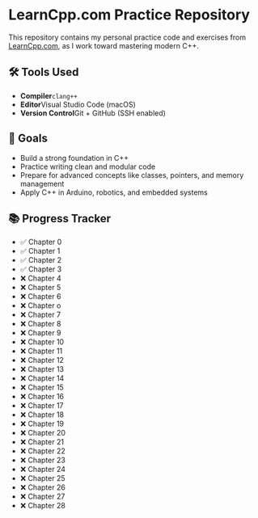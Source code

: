 # LearnCpp.com Practice Repository

This repository contains my personal practice code and exercises from [LearnCpp.com](https://www.learncpp.com/), as I work toward mastering modern C++.

## 🛠️ Tools Used

- **Compiler**`clang++`
- **Editor**Visual Studio Code (macOS)
- **Version Control**Git + GitHub (SSH enabled)

## 🎯 Goals

- Build a strong foundation in C++
- Practice writing clean and modular code
- Prepare for advanced concepts like classes, pointers, and memory management
- Apply C++ in Arduino, robotics, and embedded systems

## 📚 Progress Tracker

- ✅ Chapter 0
- ✅ Chapter 1
- ✅ Chapter 2
- ✅ Chapter 3
- ❌ Chapter 4
- ❌ Chapter 5
- ❌ Chapter 6
- ❌ Chapter o
- ❌ Chapter 7
- ❌ Chapter 8
- ❌ Chapter 9
- ❌ Chapter 10
- ❌ Chapter 11
- ❌ Chapter 12
- ❌ Chapter 13
- ❌ Chapter 14
- ❌ Chapter 15
- ❌ Chapter 16
- ❌ Chapter 17
- ❌ Chapter 18
- ❌ Chapter 19
- ❌ Chapter 20
- ❌ Chapter 21
- ❌ Chapter 22
- ❌ Chapter 23
- ❌ Chapter 24
- ❌ Chapter 25
- ❌ Chapter 26
- ❌ Chapter 27
- ❌ Chapter 28
